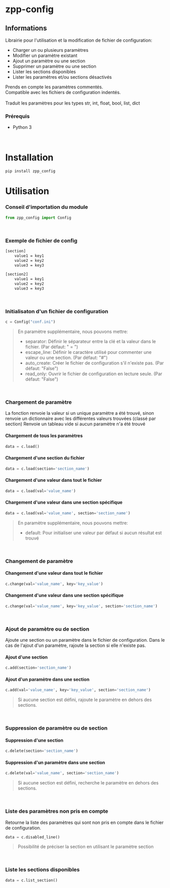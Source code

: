 # zpp-config
## Informations
Librairie pour l'utilisation et la modification de fichier de configuration:<br>
- Charger un ou plusieurs paramètres
- Modifier un paramètre existant
- Ajout un paramètre ou une section
- Supprimer un paramètre ou une section
- Lister les sections disponibles
- Lister les paramètres et/ou sections désactivés

Prends en compte les paramètres commentés.<br>
Compatible avec les fichiers de configuration indentés.<br><br>
Traduit les paramètres pour les types str, int, float, bool, list, dict

### Prérequis
- Python 3
<br>

# Installation
```console
pip install zpp_config
```

# Utilisation
### Conseil d'importation du module
```python
from zpp_config import Config
```

<br>

### Exemple de fichier de config
```xml
[section]
	value1 = key1
	value2 = key2
	value3 = key3

[section2]
	value1 = key1
	value2 = key2
	value3 = key3
```

<br>

### Initialisaton d'un fichier de configuration
```python
c = Config("conf.ini")
```
>En paramètre supplémentaire, nous pouvons mettre:<br/>
>- separator: Définir le séparateur entre la clé et la valeur dans le fichier. (Par défaut: " = ") 
>- escape_line: Définir le caractère utilisé pour commenter une valeur ou une section. (Par défaut: "#")
>- auto_create: Créer le fichier de configuration s'il n'existe pas. (Par défaut: "False")
>- read_only: Ouvrir le fichier de configuration en lecture seule. (Par défaut: "False")

<br>

### Chargement de paramètre

La fonction renvoie la valeur si un unique paramètre a été trouvé, sinon renvoie un dictionnaire avec les différentes valeurs trouvées (classé par section)
Renvoie un tableau vide si aucun paramètre n'a été trouvé

#### Chargement de tous les paramètres
```python
data = c.load()
```
#### Chargement d'une section du fichier
```python
data = c.load(section='section_name')
```
#### Chargement d'une valeur dans tout le fichier
```python
data = c.load(val='value_name')
```
#### Chargement d'une valeur dans une section spécifique
```python
data = c.load(val='value_name', section='section_name')
```

>En paramètre supplémentaire, nous pouvons mettre:<br/>
>- default: Pour initialiser une valeur par défaut si aucun résultat est trouvé 


<br>

### Changement de paramètre
#### Changement d'une valeur dans tout le fichier
```python
c.change(val='value_name', key='key_value')
```

#### Changement d'une valeur dans une section spécifique
```python
c.change(val='value_name', key='key_value', section='section_name')
```

<br>

### Ajout de paramètre ou de section

Ajoute une section ou un paramètre dans le fichier de configuration.
Dans le cas de l'ajout d'un paramètre, rajoute la section si elle n'existe pas.

#### Ajout d'une section
```python
c.add(section='section_name')
```

#### Ajout d'un paramètre dans une section
```python
c.add(val='value_name', key='key_value', section='section_name')
```
> Si aucune section est défini, rajoute le paramètre en dehors des sections.

<br>

### Suppression de paramètre ou de section

#### Suppression d'une section
```python
c.delete(section='section_name')
```

#### Suppression d'un paramètre dans une section
```python
c.delete(val='value_name', section='section_name')
```
> Si aucune section est défini, recherche le paramètre en dehors des sections.

<br>

### Liste des paramètres non pris en compte

Retourne la liste des paramètres qui sont non pris en compte dans le fichier de configuration.

```python
data = c.disabled_line()
```
> Possibilité de préciser la section en utilisant le paramètre section

<br>

### Liste les sections disponibles
```python
data = c.list_section()
```